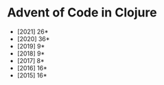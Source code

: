 # Advent of Code in Clojure

- [2021] 26*
- [2020] 36*
- [2019]  9*
- [2018]  9*
- [2017]  8*
- [2016] 16*
- [2015] 16*
